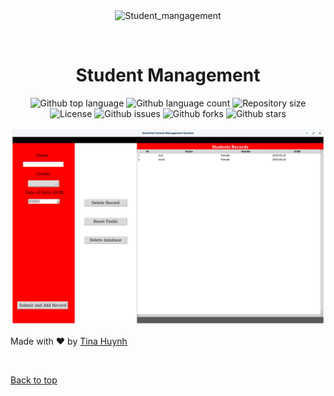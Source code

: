 <div align="center" id="top"> 
  <img src="./.github/app.gif" alt="Student_mangagement" />

  &#xa0;

</div>

<h1 align="center">Student Management</h1>

<p align="center">
  <img alt="Github top language" src="https://img.shields.io/github/languages/top/tmchuynh/student_mangagement?color=56BEB8">

  <img alt="Github language count" src="https://img.shields.io/github/languages/count/tmchuynh/student_mangagement?color=56BEB8">

  <img alt="Repository size" src="https://img.shields.io/github/repo-size/tmchuynh/student_mangagement?color=56BEB8">

  <img alt="License" src="https://img.shields.io/github/license/tmchuynh/student_mangagement?color=56BEB8">

  <img alt="Github issues" src="https://img.shields.io/github/issues/tmchuynh/student_mangagement?color=56BEB8" />

  <img alt="Github forks" src="https://img.shields.io/github/forks/tmchuynh/student_mangagement?color=56BEB8" />

  <img alt="Github stars" src="https://img.shields.io/github/stars/tmchuynh/student_mangagement?color=56BEB8" />
</p>


<img src="demo.png">


Made with :heart: by <a href="https://github.com/tmchuynh" target="_blank">Tina Huynh</a>

&#xa0;

<a href="#top">Back to top</a>

